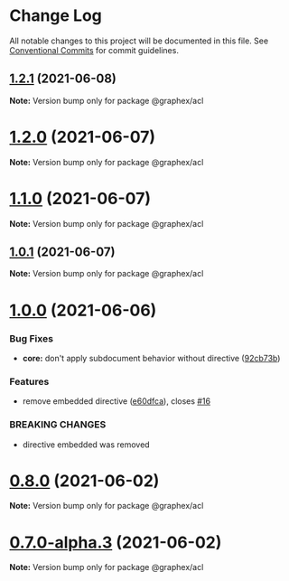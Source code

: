 # Change Log

All notable changes to this project will be documented in this file.
See [Conventional Commits](https://conventionalcommits.org) for commit guidelines.

## [1.2.1](https://gitlab.com/graphexio/graphex/compare/v1.2.0...v1.2.1) (2021-06-08)

**Note:** Version bump only for package @graphex/acl





# [1.2.0](https://gitlab.com/graphexio/graphex/compare/v1.1.0...v1.2.0) (2021-06-07)

**Note:** Version bump only for package @graphex/acl





# [1.1.0](https://gitlab.com/graphexio/graphex/compare/v1.0.1...v1.1.0) (2021-06-07)

**Note:** Version bump only for package @graphex/acl





## [1.0.1](https://gitlab.com/graphexio/graphex/compare/v1.0.0...v1.0.1) (2021-06-07)

**Note:** Version bump only for package @graphex/acl





# [1.0.0](https://gitlab.com/graphexio/graphex/compare/v0.8.0...v1.0.0) (2021-06-06)


### Bug Fixes

* **core:** don't apply subdocument behavior without directive ([92cb73b](https://gitlab.com/graphexio/graphex/commit/92cb73b))


### Features

* remove embedded directive ([e60dfca](https://gitlab.com/graphexio/graphex/commit/e60dfca)), closes [#16](https://gitlab.com/graphexio/graphex/issues/16)


### BREAKING CHANGES

* directive embedded was removed





# [0.8.0](https://gitlab.com/graphexio/graphex/compare/v0.7.0...v0.8.0) (2021-06-02)

**Note:** Version bump only for package @graphex/acl





# [0.7.0-alpha.3](https://gitlab.com/graphexio/graphex/compare/v0.7.0-alpha.2...v0.7.0-alpha.3) (2021-06-02)

**Note:** Version bump only for package @graphex/acl
